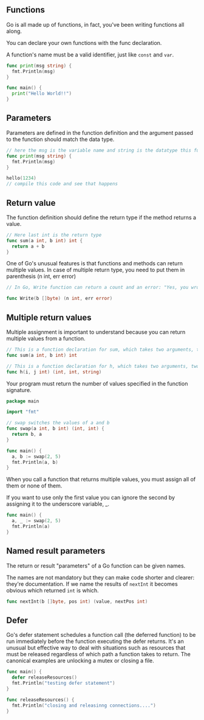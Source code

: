 ## Functions
Go is all made up of functions, in fact, you've been writing functions all along.

You can declare your own functions with the func declaration.

A function's name must be a valid identifier, just like `const` and `var`.

```go
func print(msg string) {
  fmt.Println(msg)
}

func main() {
  print("Hello World!!")
}
```

## Parameters
Parameters are defined in the function definition and the argument passed to the function should match the data type.

```go
// here the msg is the variable name and string is the datatype this function expects as a parameter
func print(msg string) {
  fmt.Println(msg)
}

hello(1234)
// compile this code and see that happens
```

## Return value
The function definition should define the return type if the method returns a value.

```go
// Here last int is the return type
func sum(a int, b int) int {
  return a + b
}
```

One of Go's unusual features is that functions and methods can return multiple values. In case of multiple return type, you need to put them in parenthesis (n int, err error)

```go
// In Go, Write function can return a count and an error: "Yes, you wrote some bytes but not all of them because the disk was full".

func Write(b []byte) (n int, err error)
```

## Multiple return values
Multiple assignment is important to understand because you can return multiple values from a function.

```go
// This is a function declaration for sum, which takes two arguments, two int, and returns an int.
func sum(a int, b int) int
```

```go
// This is a function declaration for h, which takes two arguments, two ints, and returns three values, two int s and a string.
func h(i, j int) (int, int, string)
```

Your program must return the number of values specified in the function signature.
```go
package main

import "fmt"

// swap switches the values of a and b
func swap(a int, b int) (int, int) {
  return b, a
}

func main() {
  a, b := swap(2, 5)
  fmt.Println(a, b)
}
```

When you call a function that returns multiple values, you must assign all of them or none
of them.

If you want to use only the first value you can ignore the second by assigning it
to the underscore variable, _.

```go
func main() {
  a, _ := swap(2, 5)
  fmt.Println(a)
}
```

## Named result parameters
The return or result "parameters" of a Go function can be given names. 

The names are not mandatory but they can make code shorter and clearer: they're documentation. If we name the results of `nextInt` it becomes obvious which returned `int` is which.

```go
func nextInt(b []byte, pos int) (value, nextPos int)
```

## Defer
Go's defer statement schedules a function call (the deferred function) to be run immediately before the function executing the defer returns. It's an unusual but effective way to deal with situations such as resources that must be released regardless of which path a function takes to return. The canonical examples are unlocking a mutex or closing a file. 

```go
func main() {
  defer releaseResources()
  fmt.Println("testing defer statement")
}

func releaseResources() {
  fmt.Println("closing and releasinng connections....")
}
```
